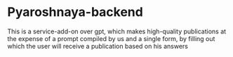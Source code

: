 # Pyaroshnaya-backend
This is a service-add-on over gpt, which makes high-quality publications at the expense of a prompt compiled by us and a single form, by filling out which the user will receive a publication based on his answers
